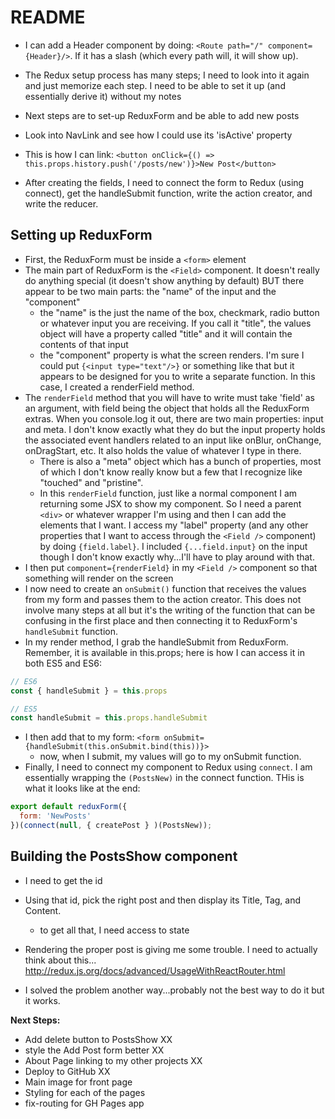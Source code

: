 # README

- I can add a Header component by doing: `<Route path="/" component={Header}/>`.  If it has a slash (which
every path will, it will show up).
- The Redux setup process has many steps; I need to look into it again and just memorize each step.  I need to be
able to set it up (and essentially derive it) without my notes
- Next steps are to set-up ReduxForm and be able to add new posts
- Look into NavLink and see how I could use its 'isActive' property
- This is how I can link: `<button onClick={() => this.props.history.push('/posts/new')}>New Post</button>`

- After creating the fields, I need to connect the form to Redux (using connect), get the handleSubmit
function, write the action creator, and write the reducer.

## Setting up ReduxForm
- First, the ReduxForm must be inside a `<form>` element
- The main part of ReduxForm is the `<Field>` component.  It doesn't really do anything special (it doesn't show 
anything by default) BUT there appear to be two main parts: the "name" of the input and the "component"
  - the "name" is the just the name of the box, checkmark, radio button or whatever input you are receiving.  If
  you call it "title", the values object will have a property called "title" and it will contain the contents
  of that input
  - the "component" property is what the screen renders.  I'm sure I could put `{<input type="text"/>}` or something
  like that but it appears to be designed for  you to write a separate function.  In this case, I created a renderField
  method.
- The `renderField` method that you will have to write must take 'field' as an argument, with field being the object
that holds all the ReduxForm extras.  When you console.log it out, there are two main properties: input and meta. I don't
know exactly what they do but the input property holds the associated event handlers related to an input like onBlur, 
onChange, onDragStart, etc.  It also holds the value of whatever I type in there.
  - There is also a "meta" object which has a bunch of properties, most of which I don't know really know but a few that
  I recognize like "touched" and "pristine".
  - In this `renderField` function, just like a normal component I am returning some JSX to show my component.  So I need
  a parent `<div>` or whatever wrapper I'm using and then I can add the elements that I want. I access my "label" property
  (and any other properties that I want to access through the `<Field />` component) by doing `{field.label}`.  I included
  `{...field.input}` on the input though I don't know exactly why...I'll have to play around with that.
- I then put `component={renderField}` in my `<Field />` component so that something will render on the screen
- I now need to create an `onSubmit()` function that receives the values from my form and passes them to the action creator.
This does not involve many steps at all but it's the writing of the function that can be confusing in the first place and 
then connecting it to ReduxForm's `handleSubmit` function.
- In my render method, I grab the handleSubmit from ReduxForm.  Remember, it is available in this.props; here is how I can
access it in both ES5 and ES6:

```js
// ES6
const { handleSubmit } = this.props

// ES5
const handleSubmit = this.props.handleSubmit
```

- I then add that to my form: `<form onSubmit={handleSubmit(this.onSubmit.bind(this))}>`
  - now, when I submit, my values will go to my onSubmit function.
- Finally, I need to connect my component to Redux using `connect`.  I am essentially wrapping the `(PostsNew)` in the
connect function.  THis is what it looks like at the end:

```js
export default reduxForm({
  form: 'NewPosts'
})(connect(null, { createPost } )(PostsNew));
```

## Building the PostsShow component
- I need to get the id
- Using that id, pick the right post and then display its Title, Tag, and Content.
  - to get all that, I need access to state

- Rendering the proper post is giving me some trouble.  I need to actually think about this...
http://redux.js.org/docs/advanced/UsageWithReactRouter.html
- I solved the problem another way...probably not the best way to do it but it works.

**Next Steps:**
- Add delete button to PostsShow XX
- style the Add Post form better XX
- About Page linking to my other projects XX
- Deploy to GitHub XX
- Main image for front page
- Styling for each of the pages
- fix-routing for GH Pages app



